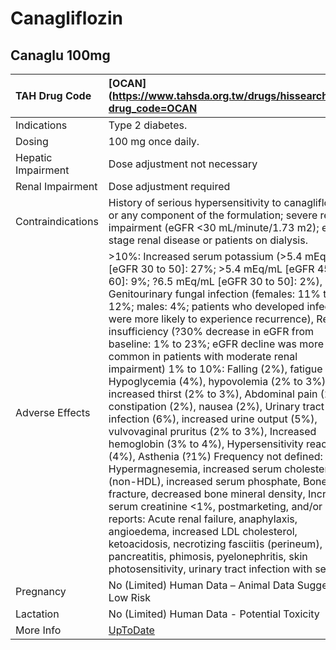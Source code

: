 # Canagliflozin

## Canaglu 100mg

| TAH Drug Code      | [OCAN](https://www.tahsda.org.tw/drugs/hissearch.php?drug_code=OCAN                                                                                                                                                                                                                                                                                                                                                                                                                                                                                                                                                                                                                                                                                                                                                                                                                                                                                                                                                                                                                                                                                                                                                                         |
|:-------------------|:--------------------------------------------------------------------------------------------------------------------------------------------------------------------------------------------------------------------------------------------------------------------------------------------------------------------------------------------------------------------------------------------------------------------------------------------------------------------------------------------------------------------------------------------------------------------------------------------------------------------------------------------------------------------------------------------------------------------------------------------------------------------------------------------------------------------------------------------------------------------------------------------------------------------------------------------------------------------------------------------------------------------------------------------------------------------------------------------------------------------------------------------------------------------------------------------------------------------------------------------|
| Indications        | Type 2 diabetes.                                                                                                                                                                                                                                                                                                                                                                                                                                                                                                                                                                                                                                                                                                                                                                                                                                                                                                                                                                                                                                                                                                                                                                                                                            |
| Dosing             | 100 mg once daily.                                                                                                                                                                                                                                                                                                                                                                                                                                                                                                                                                                                                                                                                                                                                                                                                                                                                                                                                                                                                                                                                                                                                                                                                                          |
| Hepatic Impairment | Dose adjustment not necessary                                                                                                                                                                                                                                                                                                                                                                                                                                                                                                                                                                                                                                                                                                                                                                                                                                                                                                                                                                                                                                                                                                                                                                                                               |
| Renal Impairment   | Dose adjustment required                                                                                                                                                                                                                                                                                                                                                                                                                                                                                                                                                                                                                                                                                                                                                                                                                                                                                                                                                                                                                                                                                                                                                                                                                    |
| Contraindications  | History of serious hypersensitivity to canagliflozin or any component of the formulation; severe renal impairment (eGFR <30 mL/minute/1.73 m2); end-stage renal disease or patients on dialysis.                                                                                                                                                                                                                                                                                                                                                                                                                                                                                                                                                                                                                                                                                                                                                                                                                                                                                                                                                                                                                                            |
| Adverse Effects    | >10%: Increased serum potassium (>5.4 mEq/mL [eGFR 30 to 50]: 27%; >5.4 mEq/mL [eGFR 45 to 60]: 9%; ?6.5 mEq/mL [eGFR 30 to 50]: 2%), Genitourinary fungal infection (females: 11% to 12%; males: 4%; patients who developed infections were more likely to experience recurrence), Renal insufficiency (?30% decrease in eGFR from baseline: 1% to 23%; eGFR decline was more common in patients with moderate renal impairment) 1% to 10%: Falling (2%), fatigue (2%), Hypoglycemia (4%), hypovolemia (2% to 3%), increased thirst (2% to 3%), Abdominal pain (2%), constipation (2%), nausea (2%), Urinary tract infection (6%), increased urine output (5%), vulvovaginal pruritus (2% to 3%), Increased hemoglobin (3% to 4%), Hypersensitivity reaction (4%), Asthenia (?1%) Frequency not defined: Hypermagnesemia, increased serum cholesterol (non-HDL), increased serum phosphate, Bone fracture, decreased bone mineral density, Increased serum creatinine <1%, postmarketing, and/or case reports: Acute renal failure, anaphylaxis, angioedema, increased LDL cholesterol, ketoacidosis, necrotizing fasciitis (perineum), pancreatitis, phimosis, pyelonephritis, skin photosensitivity, urinary tract infection with sepsis |
| Pregnancy          | No (Limited) Human Data – Animal Data Suggest Low Risk                                                                                                                                                                                                                                                                                                                                                                                                                                                                                                                                                                                                                                                                                                                                                                                                                                                                                                                                                                                                                                                                                                                                                                                      |
| Lactation          | No (Limited) Human Data - Potential Toxicity                                                                                                                                                                                                                                                                                                                                                                                                                                                                                                                                                                                                                                                                                                                                                                                                                                                                                                                                                                                                                                                                                                                                                                                                |
| More Info          | [UpToDate](https://www.uptodate.com/contents/canagliflozin-drug-information)                                                                                                                                                                                                                                                                                                                                                                                                                                                                                                                                                                                                                                                                                                                                                                                                                                                                                                                                                                                                                                                                                                                                                                |

